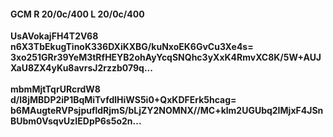 #### GCM R 20/0c/400 L 20/0c/400
**UsAVokajFH4T2V68**<br/>**n6X3TbEkugTinoK336DXiKXBG/kuNxoEK6GvCu3Xe4s=**<br/>**3xo251GRr39YeM3tRfHEYB2ohAyYcqSNQhc3yXxK4RmvXC8K/5W+AUJXaU8ZX4yKu8avrsJ2rzzb079q...**<br/><br/>
**mbmMjtTqrURcrdW8**<br/>**d/l8jMBDP2iP1BqMiTvfdlHiWS5i0+QxKDFErk5hcag=**<br/>**b6MAugteRVPsjpufldRjmS/bLjZY2NOMNX//MC+klm2UGUbq2IMjxF4JSnBUbm0VsqvUzIEDpP6s5o2n...**